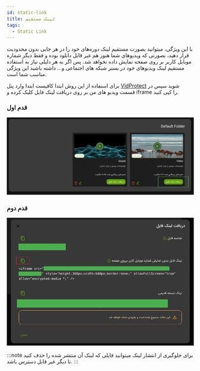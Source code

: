 ```yaml
---
id: static-link
title: لینک مستقیم
tags:
  - Static Link
---
```


با این ویژگی، میتوانید بصورت مستقیم لینک‌ دور‌ه‌‌های خود را در هر جایی بدون محدودیت قرار دهید، بصورتی که ویدیوهای شما
هنوز هم غیر قابل دانلود بوده و فقط دیگر شماره موبایل کاربر بر روی صفحه نمایش داده نخواهد شد. پس اگر به هر دلیلی نیاز به
استفاده مستقیم لینک ویدیوهای خود در بستر شبکه های اجتماعی و... داشته باشید این ویژگی مناسب شما است.

برای استفاده از این روش ابتدا کافیست ابتدا وارد پنل
[VidProtect][]
شوید سپس در قسمت ویدیو های من بر روی دریافت لینک فایل کلیک کرده و iframe را کپی کنید.

### قدم اول

![Image](./img/03.jpg)

### قدم دوم

![Image](./img/02.jpg)

:::note
برای جلوگیری از انتشار لینک میتوانید فایلی که لینک آن منتشر شده را حذف کنید تا دیگر غیر قابل دسترس باشد.
:::

[VidProtect]: https://vidprotect.ir/panel
